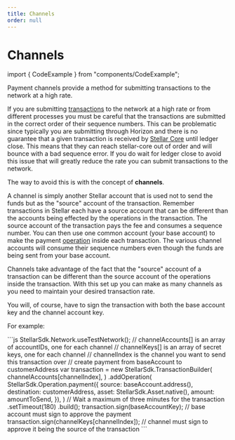```yaml
---
title: Channels
order: null
---
```


# Channels

import { CodeExample } from "components/CodeExample";

Payment channels provide a method for submitting transactions to the network at a high rate.

If you are submitting [transactions](transactions.md) to the network at a high rate or from different processes you must be careful that the transactions are submitted in the correct order of their sequence numbers. This can be problematic since typically you are submitting through Horizon and there is no guarantee that a given transaction is received by [Stellar Core](https://github.com/stellar/stellar-core) until ledger close. This means that they can reach stellar-core out of order and will bounce with a bad sequence error. If you do wait for ledger close to avoid this issue that will greatly reduce the rate you can submit transactions to the network.

The way to avoid this is with the concept of **channels**.

A channel is simply another Stellar account that is used not to send the funds but as the "source" account of the transaction. Remember transactions in Stellar each have a source account that can be different than the accounts being effected by the operations in the transaction. The source account of the transaction pays the fee and consumes a sequence number. You can then use one common account \(your base account\) to make the payment [operation](operations.md) inside each transaction. The various channel accounts will consume their sequence numbers even though the funds are being sent from your base account.

Channels take advantage of the fact that the "source" account of a transaction can be different than the source account of the operations inside the transaction. With this set up you can make as many channels as you need to maintain your desired transaction rate.

You will, of course, have to sign the transaction with both the base account key and the channel account key.

For example:

 \`\`\`js StellarSdk.Network.useTestNetwork\(\); // channelAccounts\[\] is an array of accountIDs, one for each channel // channelKeys\[\] is an array of secret keys, one for each channel // channelIndex is the channel you want to send this transaction over // create payment from baseAccount to customerAddress var transaction = new StellarSdk.TransactionBuilder\( channelAccounts\[channelIndex\], \) .addOperation\( StellarSdk.Operation.payment\({ source: baseAccount.address\(\), destination: customerAddress, asset: StellarSdk.Asset.native\(\), amount: amountToSend, }\), \) // Wait a maximum of three minutes for the transaction .setTimeout\(180\) .build\(\); transaction.sign\(baseAccountKey\); // base account must sign to approve the payment transaction.sign\(channelKeys\[channelIndex\]\); // channel must sign to approve it being the source of the transaction \`\`\`

